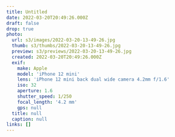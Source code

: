 ```yaml
---
title: Untitled
date: 2022-03-20T20:49:26.000Z
draft: false
drop: true
photo:
  url: s3/images/2022-03-20-13-49-26.jpg
  thumb: s3/thumbs/2022-03-20-13-49-26.jpg
  preview: s3/previews/2022-03-20-13-49-26.jpg
  created: 2022-03-20T20:49:26.000Z
  exif:
    make: Apple
    model: 'iPhone 12 mini'
    lens: 'iPhone 12 mini back dual wide camera 4.2mm f/1.6'
    iso: 32
    aperture: 1.6
    shutter_speed: 1/250
    focal_length: '4.2 mm'
    gps: null
  title: null
  caption: null
links: []
---
```

